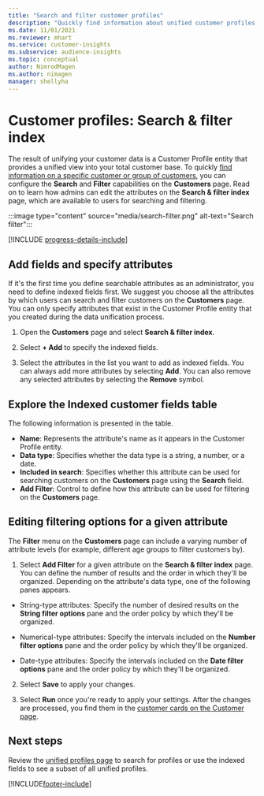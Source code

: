 ```yaml
---
title: "Search and filter customer profiles"
description: "Quickly find information about unified customer profiles and filter for specified attributes."
ms.date: 11/01/2021
ms.reviewer: mhart
ms.service: customer-insights
ms.subservice: audience-insights
ms.topic: conceptual
author: NimrodMagen
ms.author: nimagen
manager: shellyha
---
```


# Customer profiles: Search & filter index

The result of unifying your customer data is a Customer Profile entity that provides a unified view into your total customer base. To quickly [find information on a specific customer or group of customers](customer-profiles.md), you can configure the **Search** and **Filter** capabilities on the **Customers** page. Read on to learn how admins can edit the attributes on the **Search & filter index** page, which are available to users for searching and filtering.

   :::image type="content" source="media/search-filter.png" alt-text="Search filter":::

[!INCLUDE [progress-details-include](../includes/progress-details-pane.md)]

## Add fields and specify attributes

If it's the first time you define searchable attributes as an administrator, you need to define indexed fields first. We suggest you choose all the attributes by which users can search and filter customers on the **Customers** page. You can only specify attributes that exist in the Customer Profile entity that you created during the data unification process.

1. Open the **Customers** page and select **Search & filter index**.

2. Select **+ Add** to specify the indexed fields.

3. Select the attributes in the list you want to add as indexed fields. You can always add more attributes by selecting **Add**. You can also remove any selected attributes by selecting the **Remove** symbol.

## Explore the Indexed customer fields table

The following information is presented in the table.

- **Name**: Represents the attribute's name as it appears in the Customer Profile entity.
- **Data type**: Specifies whether the data type is a string, a number, or a date.
- **Included in search**: Specifies whether this attribute can be used for searching customers on the **Customers** page using the **Search** field.
- **Add Filter**: Control to define how this attribute can be used for filtering on the **Customers** page.

## Editing filtering options for a given attribute

The **Filter** menu on the **Customers** page can include a varying number of attribute levels (for example, different age groups to filter customers by).

1. Select **Add Filter** for a given attribute on the **Search & filter index** page. You can define the number of results and the order in which they'll be organized. Depending on the attribute's data type, one of the following panes appears.

- String-type attributes: Specify the number of desired results on the **String filter options** pane and the order policy by which they'll be organized.

- Numerical-type attributes: Specify the intervals included on the **Number filter options** pane and the order policy by which they'll be organized.

- Date-type attributes:  Specify the intervals included on the **Date filter options** pane and the order policy by which they'll be organized.

2. Select **Save** to apply your changes.

3. Select **Run** once you're ready to apply your settings. After the changes are processed, you find them in the [customer cards on the Customer page](customer-profiles.md). 

## Next steps

Review the [unified profiles page](customer-profiles.md) to search for profiles or use the indexed fields to see a subset of all unified profiles.


[!INCLUDE[footer-include](../includes/footer-banner.md)]
